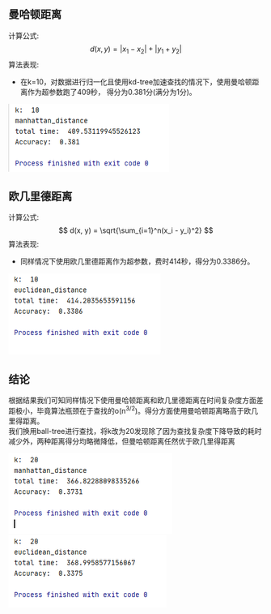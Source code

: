 ## 曼哈顿距离

计算公式: 
$$
d(x, y) = |x_1 - x_2 | + | y_1 + y_2 |
$$
算法表现:
* 在k=10，对数据进行归一化且使用kd-tree加速查找的情况下，使用曼哈顿距离作为超参数跑了409秒， 得分为0.381分(满分为1分)。

![manhattan](result_manhattan.png)

## 欧几里德距离

计算公式: 
$$
d(x, y) = \sqrt{\sum_{i=1}^n(x_i - y_i)^2}
$$
算法表现:

* 同样情况下使用欧几里德距离作为超参数，费时414秒，得分为0.3386分。

![euclidean](result_euclidean.png)

## 结论

根据结果我们可知同样情况下使用曼哈顿距离和欧几里德距离在时间复杂度方面差距极小，毕竟算法瓶颈在于查找的o(n<sup>3/2</sup>)。得分方面使用曼哈顿距离略高于欧几里得距离。  
我们换用ball-tree进行查找，将k改为20发现除了因为查找复杂度下降导致的耗时减少外，两种距离得分均略微降低，但曼哈顿距离任然优于欧几里得距离  

![manhattan_20](result_manhattan_20.png)  
![euclidean_20](result_euclidean_20.png)  